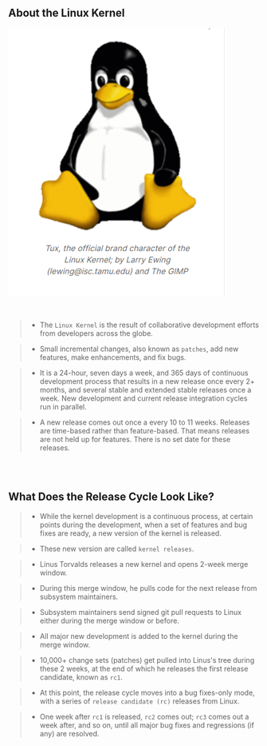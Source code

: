 ## About the Linux Kernel

![Tux](./image-tux.png)

<br />

> - The `Linux Kernel` is the result of collaborative development efforts from developers
    across the globe.

> - Small incremental changes, also known as `patches`, add new features, make
    enhancements, and fix bugs.

> - It is a 24-hour, seven days a week, and 365 days of continuous development process
    that results in a new release once every 2+ months, and several stable and extended
    stable releases once a week. New development and current release integration cycles
    run in parallel.

> - A new release comes out once a every 10 to 11 weeks. Releases are time-based rather
    than feature-based. That means releases are not held up for features. There is no
    set date for these releases.

<br />
<br />



## What Does the Release Cycle Look Like?
> - While the kernel development is a continuous process, at certain points during the
    development, when a set of features and bug fixes are ready, a new version of the
    kernel is released.

> - These new version are called `kernel releases`.

> - Linus Torvalds releases a new kernel and opens 2-week merge window.

> - During this merge window, he pulls code for the next release from subsystem
    maintainers.

> - Subsystem maintainers send signed git pull requests to Linux either during the
    merge window or before.

> - All major new development is added to the kernel during the merge window.

> - 10,000+ change sets (patches) get pulled into Linus's tree during these 2 weeks,
    at the end of which he releases the first release candidate, known as `rc1`.

> - At this point, the release cycle moves into a bug fixes-only mode, with a series
    of `release candidate (rc)` releases from Linux.

> - One week after `rc1` is released, `rc2` comes out; `rc3` comes out a week after,
    and so on, until all major bug fixes and regressions (if any) are resolved.

